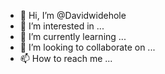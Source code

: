 - 👋 Hi, I’m @Davidwidehole
- 👀 I’m interested in ...
- 🌱 I’m currently learning ...
- 💞️ I’m looking to collaborate on ...
- 📫 How to reach me ...

<!---
Davidwidehole/Davidwidehole is a ✨ special ✨ repository because its `README.md` (this file) appears on your GitHub profile.
You can click the Preview link to take a look at your changes.
--->

